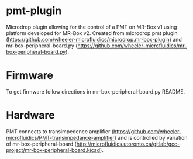 # pmt-plugin
Microdrop plugin allowing for the control of a PMT on MR-Box v1 using platform developed for MR-Box v2.
Created from microdrop.pmt plugin (https://github.com/wheeler-microfluidics/microdrop.mr-box-plugin)
and mr-box-peripheral-board.py (https://github.com/wheeler-microfluidics/mr-box-peripheral-board.py).
# Firmware
To get firmware follow directions in mr-box-peripheral-board.py README.
# Hardware
PMT connects to transimpedence amplifier (https://github.com/wheeler-microfluidics/PMT-transimpedance-amplifier) 
and is controlled by variation of mr-box-peripheral-board
 (http://microfluidics.utoronto.ca/gitlab/gcc-project/mr-box-peripheral-board.kicad).
